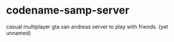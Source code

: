 # codename-samp-server
casual multiplayer gta san andreas server to play with friends. (yet unnamed)
